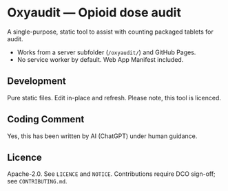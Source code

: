 # Oxyaudit — Opioid dose audit

A single-purpose, static tool to assist with counting packaged tablets 
for audit.

- Works from a server subfolder (`/oxyaudit/`) and GitHub Pages.
- No service worker by default. Web App Manifest included.

## Development
Pure static files. Edit in-place and refresh.
Please note, this tool is licenced. 

## Coding Comment
Yes, this has been written by AI (ChatGPT) under human guidance.

## Licence
Apache-2.0. See `LICENCE` and `NOTICE`. Contributions require DCO 
sign-off; see `CONTRIBUTING.md`.

